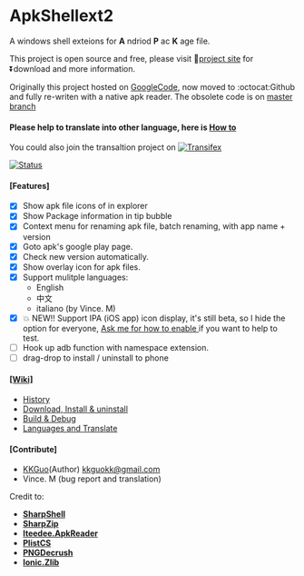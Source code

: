 # ApkShellext2

A windows shell exteions for __A__ ndriod __P__ ac __K__ age file.

This project is open source and free, please visit :link:[project site](http://apkshellext.com) for :arrow_double_down:download and more :information_source:nformation.

Originally this project hosted on [GoogleCode](code.google.com/p/apkshellext), now moved to :octocat:Github and fully re-writen with a native apk reader. The obsolete code is on [master branch](https://github.com/kkguo/apkshellext/tree/master)

#### Please help to translate into other language, here is [How to](https://github.com/kkguo/apkshellext/wiki/Languages-suppport-and-Transaltion#2-translate-and-add-the-language-into-project)
You could also join the transaltion project on 
[![Transifex](https://ds0k0en9abmn1.cloudfront.net/static/charts/images/tx-logo-micro.646b0065fce6.png)](https://www.transifex.com/projects/p/apkshellext/)

[![Status](https://www.transifex.com/projects/p/apkshellext/resource/resourcesresx-8/chart/image_png)](https://www.transifex.com/projects/p/apkshellext/)



#### [Features]
 - [x] Show apk file icons of in explorer
 - [x] Show Package information in tip bubble
 - [x] Context menu for renaming apk file, batch renaming, with app name + version
 - [x] Goto apk's google play page.
 - [x] Check new version automatically.
 - [x] Show overlay icon for apk files.
 - [x] Support mulitple languages: 
    - English
    - 中文
    - italiano (by Vince. M)
 - [x] :boom: NEW!! Support IPA (iOS app) icon display, it's still beta, so I hide the option for everyone, [ Ask me for how to enable ](mailto:kkguokk@gmail.com) if you want to help to test. 
 - [ ] Hook up adb function with namespace extension.
 - [ ] drag-drop to install / uninstall to phone

#### [[Wiki]](https://github.com/kkguo/apkshellext/wiki)
* [History](https://github.com/kkguo/apkshellext/wiki/Home)
* [Download, Install & uninstall](https://github.com/kkguo/apkshellext/wiki/How-to-install-and-uninstall)
* [Build & Debug](https://github.com/kkguo/apkshellext/wiki/How-to-build-and-debug)
* [Languages and Translate](https://github.com/kkguo/apkshellext/wiki/Languages-suppport-and-Transaltion)

#### [Contribute]
  * [KKGuo](https://github.com/kkguo)(Author) kkguokk@gmail.com
  * Vince. M (bug report and translation)
 

Credit to:
* __[SharpShell](https://github.com/dwmkerr/sharpshell)__ 
* __[SharpZip](https://github.com/icsharpcode/SharpZipLib)__ 
* __[Iteedee.ApkReader](https://github.com/hylander0/Iteedee.ApkReader)__ 
* __[PlistCS](https://github.com/animetrics/PlistCS)__
* __[PNGDecrush](https://github.com/MikeWeller/PNGDecrush)__
* __[Ionic.Zlib](https://github.com/jstedfast/Ionic.Zlib)__

